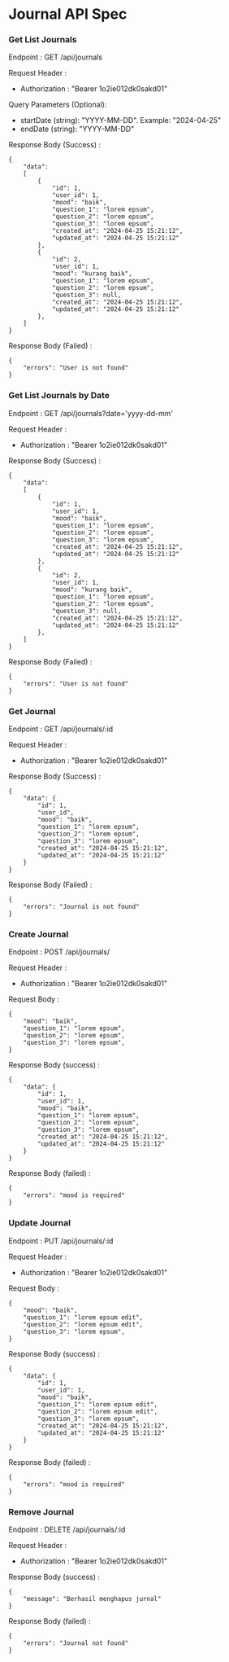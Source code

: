 # Journal API Spec

### Get List Journals

Endpoint : GET /api/journals

Request Header :

- Authorization : "Bearer 1o2ie012dk0sakd01"

Query Parameters (Optional):

- startDate (string): "YYYY-MM-DD". Example: "2024-04-25"
- endDate (string): "YYYY-MM-DD"

Response Body (Success) :

```
{
	"data": 
	[
		{
			"id": 1,
			"user_id": 1,
			"mood": "baik",
			"question_1": "lorem epsum",
			"question_2": "lorem epsum",
			"question_3": "lorem epsum",
			"created_at": "2024-04-25 15:21:12",
			"updated_at": "2024-04-25 15:21:12"
		},
		{
			"id": 2,
			"user_id": 1,
			"mood": "kurang baik",
			"question_1": "lorem epsum",
			"question_2": "lorem epsum",
			"question_3": null,
			"created_at": "2024-04-25 15:21:12",
			"updated_at": "2024-04-25 15:21:12"
		},
	]
}
```

Response Body (Failed) :

```
{
	"errors": "User is not found"
}
```

### Get List Journals by Date

Endpoint : GET /api/journals?date='yyyy-dd-mm'

Request Header :

- Authorization : "Bearer 1o2ie012dk0sakd01"

Response Body (Success) :

```
{
	"data": 
	[
		{
			"id": 1,
			"user_id": 1,
			"mood": "baik",
			"question_1": "lorem epsum",
			"question_2": "lorem epsum",
			"question_3": "lorem epsum",
			"created_at": "2024-04-25 15:21:12",
			"updated_at": "2024-04-25 15:21:12"
		},
		{
			"id": 2,
			"user_id": 1,
			"mood": "kurang baik",
			"question_1": "lorem epsum",
			"question_2": "lorem epsum",
			"question_3": null,
			"created_at": "2024-04-25 15:21:12",
			"updated_at": "2024-04-25 15:21:12"
		},
	]
}
```

Response Body (Failed) :

```
{
	"errors": "User is not found"
}
```

### Get Journal

Endpoint : GET /api/journals/:id

Request Header :

- Authorization : "Bearer 1o2ie012dk0sakd01"

Response Body (Success) :

```
{
	"data": {
		"id": 1,
		"user_id",
		"mood": "baik",
		"question_1": "lorem epsum",
		"question_2": "lorem epsum",
		"question_3": "lorem epsum",
		"created_at": "2024-04-25 15:21:12",
		"updated_at": "2024-04-25 15:21:12"
	}
}
```

Response Body (Failed) :

```
{
	"errors": "Journal is not found"
}
```

### Create Journal

Endpoint : POST /api/journals/

Request Header :

- Authorization : "Bearer 1o2ie012dk0sakd01"

Request Body :

```
{
	"mood": "baik",
	"question_1": "lorem epsum",
	"question_2": "lorem epsum",
	"question_3": "lorem epsum",
}
```

Response Body (success) :

```
{
	"data": {
		"id": 1,
		"user_id": 1,
		"mood": "baik",
		"question_1": "lorem epsum",
		"question_2": "lorem epsum",
		"question_3": "lorem epsum",
		"created_at": "2024-04-25 15:21:12",
		"updated_at": "2024-04-25 15:21:12"
	}
}
```

Response Body (failed) :

```
{
	"errors": "mood is required"
}
```

### Update Journal

Endpoint : PUT /api/journals/:id

Request Header :

- Authorization : "Bearer 1o2ie012dk0sakd01"

Request Body :

```
{
	"mood": "baik",
	"question_1": "lorem epsum edit",
	"question_2": "lorem epsum edit",
	"question_3": "lorem epsum",
}
```

Response Body (success) :

```
{
	"data": {
		"id": 1,
		"user_id": 1,
		"mood": "baik",
		"question_1": "lorem epsum edit",
		"question_2": "lorem epsum edit",
		"question_3": "lorem epsum",
		"created_at": "2024-04-25 15:21:12",
		"updated_at": "2024-04-25 15:21:12"
	}
}
```

Response Body (failed) :

```
{
	"errors": "mood is required"
}
```

### Remove Journal

Endpoint : DELETE /api/journals/:id

Request Header :

- Authorization : "Bearer 1o2ie012dk0sakd01"

Response Body (success) :

```
{
	"message": "Berhasil menghapus jurnal"
}
```

Response Body (failed) :

```
{
	"errors": "Journal not found"
}
```
